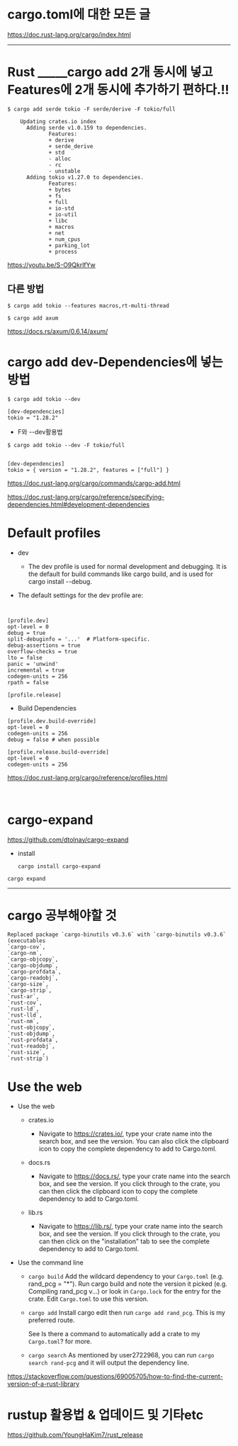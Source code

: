 # cargo.toml에 대한 모든 글

https://doc.rust-lang.org/cargo/index.html

<hr>


# Rust _____cargo add 2개 동시에 넣고 Features에 2개 동시에 추가하기 편하다.!!

```
$ cargo add serde tokio -F serde/derive -F tokio/full

    Updating crates.io index
      Adding serde v1.0.159 to dependencies.
             Features:
             + derive
             + serde_derive
             + std
             - alloc
             - rc
             - unstable
      Adding tokio v1.27.0 to dependencies.
             Features:
             + bytes
             + fs
             + full
             + io-std
             + io-util
             + libc
             + macros
             + net
             + num_cpus
             + parking_lot
             + process
```

https://youtu.be/S-O9QkrlfYw

## 다른 방법

```
$ cargo add tokio --features macros,rt-multi-thread
```

```
$ cargo add axum
```

https://docs.rs/axum/0.6.14/axum/


# cargo add dev-Dependencies에 넣는 방법


```
$ cargo add tokio --dev
```

```
[dev-dependencies]
tokio = "1.28.2"
```

- F와 --dev활용법

```
$ cargo add tokio --dev -F tokio/full


[dev-dependencies]
tokio = { version = "1.28.2", features = ["full"] }

```

https://doc.rust-lang.org/cargo/commands/cargo-add.html

https://doc.rust-lang.org/cargo/reference/specifying-dependencies.html#development-dependencies


# Default profiles

- dev
  - The dev profile is used for normal development and debugging. It is the default for build commands like cargo build, and is used for cargo install --debug.

- The default settings for the dev profile are:


```


[profile.dev]
opt-level = 0
debug = true
split-debuginfo = '...'  # Platform-specific.
debug-assertions = true
overflow-checks = true
lto = false
panic = 'unwind'
incremental = true
codegen-units = 256
rpath = false
```

```
[profile.release]

```

- Build Dependencies

```
[profile.dev.build-override]
opt-level = 0
codegen-units = 256
debug = false # when possible

[profile.release.build-override]
opt-level = 0
codegen-units = 256
```

https://doc.rust-lang.org/cargo/reference/profiles.html

<br>

# cargo-expand

https://github.com/dtolnay/cargo-expand

- install

  ```
  cargo install cargo-expand
  ```

```
cargo expand
```

<hr>

# cargo 공부해야할 것

```
Replaced package `cargo-binutils v0.3.6` with `cargo-binutils v0.3.6` (executables 
`cargo-cov`, 
`cargo-nm`, 
`cargo-objcopy`, 
`cargo-objdump`, 
`cargo-profdata`, 
`cargo-readobj`, 
`cargo-size`, 
`cargo-strip`, 
`rust-ar`, 
`rust-cov`, 
`rust-ld`, 
`rust-lld`, 
`rust-nm`, 
`rust-objcopy`, 
`rust-objdump`, 
`rust-profdata`, 
`rust-readobj`, 
`rust-size`, 
`rust-strip`)
```

# Use the web

- Use the web
  - crates.io
    - Navigate to https://crates.io/, type your crate name into the search box, and see the version. You can also click the clipboard icon to copy the complete dependency to add to Cargo.toml.

  - docs.rs
    - Navigate to https://docs.rs/, type your crate name into the search box, and see the version. If you click through to the crate, you can then click the clipboard icon to copy the complete dependency to add to Cargo.toml.

  - lib.rs
    - Navigate to https://lib.rs/, type your crate name into the search box, and see the version. If you click through to the crate, you can then click on the "installation" tab to see the complete dependency to add to Cargo.toml.

- Use the command line
  - ```cargo build```
    Add the wildcard dependency to your ```Cargo.toml``` (e.g. rand_pcg = "*"). Run cargo build and note the version it picked (e.g. Compiling rand_pcg v...) or look in ```Cargo.lock``` for the entry for the crate. Edit ```Cargo.toml``` to use this version.

  - ```cargo add```
    Install cargo edit then run ```cargo add rand_pcg```. This is my preferred route.

    See Is there a command to automatically add a crate to my ```Cargo.toml```? for more.

  - ```cargo search```
    As mentioned by user2722968, you can run ```cargo search rand-pcg``` and it will output the dependency line.

https://stackoverflow.com/questions/69005705/how-to-find-the-current-version-of-a-rust-library


# rustup 활용법 & 업데이드 및 기타etc

https://github.com/YoungHaKim7/rust_release

